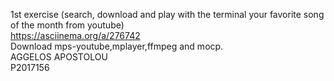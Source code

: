 1st exercise (search, download and play with the terminal your favorite song of the month from youtube) <br/>
https://asciinema.org/a/276742 <br/>
Download mps-youtube,mplayer,ffmpeg and mocp. <br/>
AGGELOS APOSTOLOU  <br/>
P2017156  <br/>
